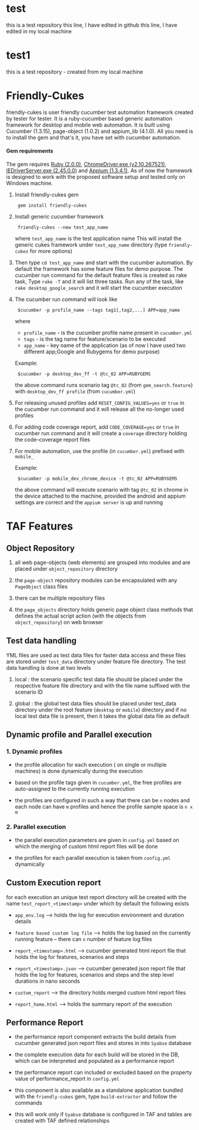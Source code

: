 # test
this is a test repository
this line, I have edited in github
this line, I have edited in my local machine

# test1
this is a test repository - created from my local machine

# Friendly-Cukes
friendly-cukes is user friendly cucumber test automation framework created by tester for tester.
It is a ruby-cucumber based generic automation framework for desktop and mobile web automation. It is built using Cucumber (1.3.15), page-object (1.0.2) and appium_lib (4.1.0). All you need is to install the gem and that's it, you have set with cucumber automation.

#### Gem requirements
The gem requires [Ruby (2.0.0)](https://www.ruby-lang.org/en/downloads/), [ChromeDriver.exe (v2.10.267521)](http://chromedriver.storage.googleapis.com/index.html), [IEDriverServer.exe (2.45.0.0)](http://selenium-release.storage.googleapis.com/index.html) and [Appium (1.3.4.1)](http://appium.io/downloads.html). As of now the framework is designed to work with the proposed software setup and tested only on Windows machine.

1. Install friendly-cukes gem

		gem install friendly-cukes


2. Install generic cucumber framework 

		friendly-cukes --new test_app_name
	where `test_app_name` is the test application name
	This will install the generic cukes framework under `test_app_name` directory (type `friendly-cukes` for more options)
	
3. Then type `cd test_app_name` and start with the cucumber automation.
	By default the framework has some feature files for demo purpose.
	The cucumber run command for the default feature files is created as rake task, Type `rake -T` and it will list three tasks. Run any of the task, like `rake desktop_google_search` and it will start the cucumber execution

4. The cucumber run command will look like
	
		$cucumber -p profile_name --tags tag1[,tag2,...] APP=app_name
	
	where 
	* `profile_name` - is the cucumber profile name present in `cucumber.yml`
	* `tags` - is the tag name for feature/scenario to be executed
	* `app_name` - key name of the application (as of now I have used two different app;Google and Rubygems for demo purpose)
	
	Example:
	
		$cucumber -p desktop_dev_ff -t @tc_02 APP=RUBYGEMS
		
	the above command runs scenario tag `@tc_02` (from `gem_search.feature`) with `desktop_dev_ff profile` (from `cucumber.yml`)
	
5. For releasing unused profiles add `RESET_CONFIG_VALUES=yes` or `true` in the cucumber run command and it will release all the no-longer used profiles

6. For adding code coverage report, add `CODE_COVERAGE=yes` or `true` in cucumber run command and it will create a `coverage` directory holding the code-coverage report files

7. For mobile automation, use the profile (in `cucumber.yml`) prefixed with `mobile_`

	Example:
	
		$cucumber -p mobile_dev_chrome_device -t @tc_02 APP=RUBYGEMS
		
	the above command will execute scenario with tag `@tc_02` in chrome in the device attached to the machine, provided the android and appium settings are correct and the `appium server` is up and running

# TAF Features
## Object Repository
1. all web page-objects (web elements) are grouped into modules and are placed under `object_repository` directory
	
2. the `page-object` repository modules can be encapsulated with any `PageObject` class files
	
3. there can be multiple repository files
	
4. the `page_objects` directory holds generic page object class methods that defines the actual script action (with the objects from `object_repository`) on web browser

## Test data handling
YML files are used as test data files for faster data access and these files are stored under `test_data` directory under feature file directory. The test data handling is done at two levels
	
1. local : 
	the scenario specific test data file should be placed under the respective feature file directory and with the file name suffixed with the scenario ID
			
2. global :
	the global test data files should be placed under test_data directory under the root feature (`desktop` or `mobile`) directory and if no local test data file is present, then it takes the global data file as default

## Dynamic profile and Parallel execution

###	1. Dynamic profiles
* the profile allocation for each execution ( on single or multiple machines) is done dynamically during the execution
		
* based on the profile tags given in `cucumber.yml`, the free profiles are auto-assigned to the currently running execution
		
* the profiles are configured in such a way that there can be `n` nodes and each node can have `m` profiles and hence the profile sample space is `n x m`

###	2. Parallel execution	
* the parallel execution parameters are given in `config.yml` based on which the merging of custom html report files will be done
		
* the profiles for each parallel execution is taken from `config.yml` dynamically

## Custom Execution report

for each execution an unique test report directory will be created with the name `test_report_<timestamp>` under which by default the following exists
		
* `app_env.log` –> holds the log for execution environment and duration details
		
* `feature based custom log file` –> holds the log based on the currently running feature – there can `n` number of feature log files
		
* `report_<timestamp>.html` –> cucumber generated html report file that holds the log for features, scenarios and steps
		
* `report_<timestamp>.json` –> cucumber generated json report file that holds the log for features, scenarios and steps and the step level durations in nano seconds
		
* `custom_report` –> the directory holds merged custom html report files
	
* `report_home.html` –> holds the summary report of the execution

## Performance Report

* the performance report component extracts the build details from cucumber generated json report files and stores in into `Syabse` database
		
* the complete execution data for each build will be stored in the DB, which can be interpreted and populated as a performance report
		
* the performance report can included or excluded based on the property value of performance_report in `config.yml`
		
* this component is also available as a standalone application bundled with the `friendly-cukes` gem, type `build-extractor` and follow the commands
		
* this will work only if `Syabse` database is configured in TAF and tables are created with TAF defined relationships
	
